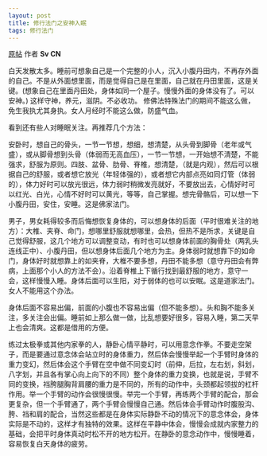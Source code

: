 ```yaml
---
layout: post
title: 修行法门之安神入眠
tags: 修行法门
---
```


[原帖](http://www.zhihu.com/question/20047549/answer/27887236) 作者 **Sv CN**

白天发散太多。睡前可想象自己是一个完整的小人，沉入小腹丹田内，不再存外面的自己。不是从外面想里面，而是觉得自己是在里面，自己就在丹田里面，这是关键。(想象自己在里面丹田处，身体如同一个屋子。慢慢外面的身体没有了。可以安神。) 这样守神，养元，滋阴。不必收功。
修佛法特殊法门的期间不能这么做，免生我执尤其身执。女人月经时不能这么做，防盛气血。

看到还有些人对睡眠关注。再推荐几个方法：

安卧时，想自己的骨头，一节一节想，想细，想清楚，从头骨到脚骨（老年或气盛），或从脚骨想到头骨（体弱而无高血压），一节一节想，一开始想不清楚，不能强求，舒服为原则。四肢、盆骨、肋骨、脊椎，想清楚，（就是内观），然后可以根据自己的舒服，或者想它放光（年轻体强的），或者想它内部点亮如同灯管（体弱的），体力好时可以放光很远，体力弱时稍微发亮就好，不要放出去，心情好时可以红光、白光，心情不好时可以黄光，等等，自己掌握。想完骨骼后，可以想一下小腹丹田，安住，安睡。这是佛家法门。

男子，男女耗得较多而后悔想恢复身体的，可以想身体的后面（平时很难关注的地方）：大椎、夹脊、命门，想哪里舒服就想哪里，会热，但热不是所求，关键是自己觉得舒服，这几个地方可以调整变动，有时也可以想身体前面的胸骨处（两乳头连线正中）、小腹丹田，但以想身体后面几个地方为主。身体弱时就想靠下的如命门，身体好时就想靠上的如夹脊，大椎不要多想，丹田不能多想（意守丹田会有弊病，上面那个小人的方法不会）。沿着脊椎上下循行找到最舒服的地方，意守一会，这样慢慢入睡。身体后面可以生阳，对于弱体的也可以安眠。这是道家法门。女人不能用这个办法。

身体后面不容易出偏，前面的小腹也不容易出偏（但不能多想）。头和胸不能多关注，多关注会出偏。睡前如上那么做一做，比乱想要好很多，容易入睡，第二天早上也会清爽。这都是借用的方便。

练过太极拳或其他内家拳的人，静卧心情平静时，可以用意念作拳。不要走空架子，而是要通过意念体会站立时的身体重力，然后体会慢慢举起一个手臂时身体的重力变幻，然后体会这个手臂在空中做不同变幻时（前伸，后拉，左右划，斜划，八字划，并且各有掌心向上向下的不同）整个身体的重力变换，也就是说，手臂不同的变换，裆胯腿胸背肩腰的重力是不同的，所有的动作中，头颈都起领拔的杠杆作用。举一个手臂的动作会很慢很慢。举完一个手臂，再练两个手臂的配合，那会更复杂，但一个手臂通了，两个手臂会慢慢自己通。然后体会手臂动作时腹股沟、胯、裆和肩的配合，当然这些都是在身体实际静卧不动的情况下的意念体会，身体实际是不动的，这样才有独特的效果。这样在平静中体会，慢慢会成就内家整力的基础，会把平时身体真动时松不开的地方松开。在静卧的意念动作中，慢慢睡着，容易恢复白天身体的疲劳。
